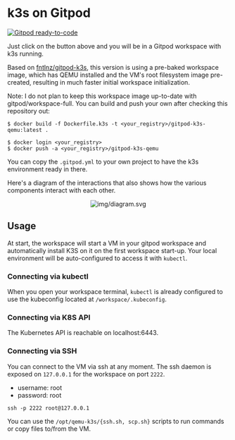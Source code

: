 # k3s on Gitpod

[![Gitpod ready-to-code](https://gitpod.io/button/open-in-gitpod.svg)](https://gitpod.io/#https://github.com/szab100/gitpod-k3s)

Just click on the button above and you will be in a Gitpod workspace with k3s running. 

Based on [fntlnz/gitpod-k3s](https://github.com/fntlnz/gitpod-k3s), this version is using a pre-baked workspace image, which has QEMU installed and the VM's root filesystem image pre-created, resulting in much faster initial workspace initialization.

Note: I do not plan to keep this workspace image up-to-date with gitpod/workspace-full. You can build and push your own after checking this repository out:

```
$ docker build -f Dockerfile.k3s -t <your_registry>/gitpod-k3s-qemu:latest .

$ docker login <your_registry>
$ docker push -a <your_registry>/gitpod-k3s-qemu
```

You can copy the `.gitpod.yml` to your own project to have the k3s environment ready in there.

Here's a diagram of the interactions that also shows how the various components interact with each other.

<center>

![img/diagram.svg](img/diagram.svg)

</center>

## Usage

At start, the workspace will start a VM in your gitpod workspace and
automatically install K3S on it on the first workspace start-up. Your local environment will be auto-configured to access it with `kubectl`.


### Connecting via kubectl

When you open your workspace terminal, `kubectl` is already configured to use
the kubeconfig located at `/workspace/.kubeconfig`.

### Connecting via K8S API

The Kubernetes API is reachable on localhost:6443.

### Connecting via SSH

You can connect to the VM via ssh at any moment. The ssh daemon
is exposed on `127.0.0.1` for the workspace on port `2222`.

- username: root
- password: root

```console
ssh -p 2222 root@127.0.0.1
```

You can use the `/opt/qemu-k3s/{ssh.sh, scp.sh}` scripts to run commands or copy files to/from the VM.
